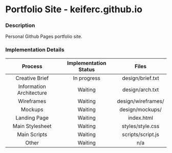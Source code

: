 # Portfolio Site - keiferc.github.io

### Description
Personal Github Pages portfolio site. 

### Implementation Details

|  Process                   |  Implementation Status  |  Files               |
|:--------------------------:|:-----------------------:|:--------------------:|
|  Creative Brief            |  In progress            |  design/brief.txt    |
|  Information Architecture  |  Waiting                |  design/arch.txt     |
|  Wireframes                |  Waiting                |  design/wireframes/  |
|  Mockups                   |  Waiting                |  design/mockups/     |
|  Landing Page              |  Waiting                |  index.html          |
|  Main Stylesheet           |  Waiting                |  styles/style.css    |
|  Main Scripts              |  Waiting                |  scripts/script.js   |
|  Other                     |  Waiting                |  n/a                 ||
